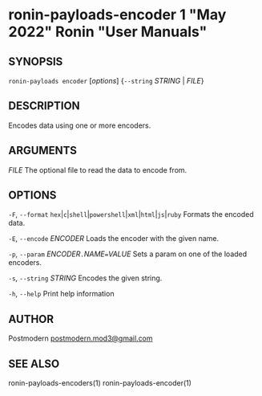 # ronin-payloads-encoder 1 "May 2022" Ronin "User Manuals"

## SYNOPSIS

`ronin-payloads encoder` [*options*] {`--string` *STRING* \| *FILE*}

## DESCRIPTION

Encodes data using one or more encoders.

## ARGUMENTS

*FILE*
  The optional file to read the data to encode from.

## OPTIONS

`-F`, `--format` `hex`\|`c`\|`shell`\|`powershell`\|`xml`\|`html`\|`js`\|`ruby`
  Formats the encoded data.

`-E`, `--encode` *ENCODER*
  Loads the encoder with the given name.

`-p`, `--param` *ENCODER*`.`*NAME*`=`*VALUE*
  Sets a param on one of the loaded encoders.

`-s`, `--string` *STRING*
  Encodes the given string.

`-h`, `--help`
  Print help information

## AUTHOR

Postmodern <postmodern.mod3@gmail.com>

## SEE ALSO

ronin-payloads-encoders(1) ronin-payloads-encoder(1)
